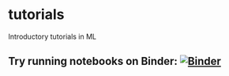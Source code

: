 # tutorials
Introductory tutorials in ML

## Try running notebooks on Binder: [![Binder](https://mybinder.org/badge_logo.svg)](https://mybinder.org/v2/gh/rubrickyard/tutorials/tree/main)
